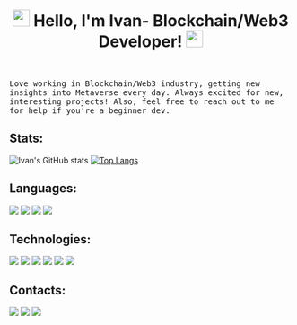 <h1 align="center">
<img src="https://media.giphy.com/media/DdpmhAQpQZzwHSrQ3f/giphy.gif" width="30"> Hello, I'm Ivan- Blockchain/Web3 Developer! <img src="https://media.giphy.com/media/DdpmhAQpQZzwHSrQ3f/giphy.gif" width="30"></h1>
<br>

<samp> Love working in Blockchain/Web3 industry,  getting new insights into Metaverse every day. Always excited for new, interesting projects!
Also, feel free to reach out to me for help if you're a beginner dev. </samp>

<h2> Stats: </h2>


![Ivan's GitHub stats](https://github-readme-stats.vercel.app/api?username=IFalimendikov&theme=tokyonight&show_icons=true&hide=contribs,prs&card_width=320&include_all_commits)
[![Top Langs](https://github-readme-stats.vercel.app/api/top-langs/?username=IFalimendikov&layout=compact&theme=tokyonight&card_width=500)](https://github.com/IFalimendikov/github-readme-stats)

<h2> Languages: </h2>

<img src="https://img.shields.io/badge/Solidity-363636?style=for-the-badge&logo=Solidity&logoColor=ffffff"/> <img src="https://img.shields.io/badge/JavaScript-FFD700?style=for-the-badge&logo=JavaScript&logoColor=ffffff"/> <img src="https://img.shields.io/badge/HTML-E34F26?style=for-the-badge&logo=HTML5&logoColor=ffffff"/> <img src="https://img.shields.io/badge/CSS-1572B6?style=for-the-badge&logo=CSS3&logoColor=ffffff"/>




<h2> Technologies: </h2>

<img src="https://img.shields.io/badge/Web3.js-F16822?style=for-the-badge&logo=Web3.js&logoColor=ffffff"/> <img src="https://img.shields.io/badge/Ethers.js-3C3C3D?style=for-the-badge&logo=Ethereum&logoColor=ffffff"/> <img src="https://img.shields.io/badge/Hardhat-FF4088?style=for-the-badge&logo=Hugo&logoColor=ffffff"/> <img src="https://img.shields.io/badge/OpenZeppelin-4E5EE4?style=for-the-badge&logo=OpenZeppelin&logoColor=ffffff"/> <img src="https://img.shields.io/badge/React-61DAFB?style=for-the-badge&logo=React&logoColor=ffffff"/> <img src="https://img.shields.io/badge/Next.js-00C7B7?style=for-the-badge&logo=Next.js&logoColor=ffffff"/>

<h2> Contacts: </h2>
<img src="https://img.shields.io/badge/LinkedIn-0A66C2?style=for-the-badge&logo=LinkedIn&logoColor=ffffff&link=https://www.linkedin.com/in/ivan-falimendikov-a3b931198/"/>
<img src="https://img.shields.io/badge/Web3.js-F16822?style=for-the-badge&logo=Web3.js&logoColor=ffffff"/>
<img src="https://img.shields.io/badge/Web3.js-F16822?style=for-the-badge&logo=Web3.js&logoColor=ffffff"/>
